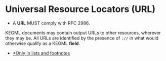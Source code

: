 # Universal Resource Locators (URL)

* A **URL** MUST comply with RFC 2986.

KEGML documents may contain output URLs to other resources, wherever they may be. All URLs are identified by the presence of `://` in what would otherwise qualify as a KEGML **field**.

* [*Only in lists and footnotes](/74)
